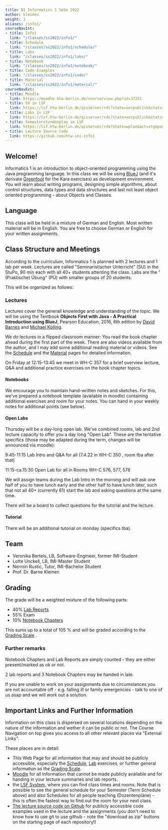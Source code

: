 ```yaml
---
title: B1 Informatics 1 SoSe 2022
author: kleinen
weight: 1
aliases: /info1/
courseNavInt:
- title: Info1
  link: "/classes/ss2022/info1/"
- title: Schedule
  link: "/classes/ss2022/info1/schedule/"
- title: Labs
  link: "/classes/ss2022/info1/labs/"
- title: Notebook
  link: "/classes/ss2022/info1/notebook/"
- title: Code Examples
  link: "/classes/ss2022/info1/code/"
- title: Material
  link: "/classes/ss2022/info1/material/"
courseNavExt:
- title: Moodle
  link: https://moodle.htw-berlin.de/course/view.php?id=37251
- title: SU in LSF
  link: https://lsf.htw-berlin.de/qisserver/rds?state=verpublish&status=init&vmfile=no&publishid=185915&moduleCall=webInfo&publishConfFile=webInfo&publishSubDir=veranstaltung
- title: Labs in LSF
  link: https://lsf.htw-berlin.de/qisserver/rds?state=verpublish&status=init&vmfile=no&publishid=185699&moduleCall=webInfo&publishConfFile=webInfo&publishSubDir=veranstaltung
- title: Semesterstundenplan im LSF
  link: https://lsf.htw-berlin.de/qisserver/rds?state=wplan&act=stg&pool=stg&show=plan&P.vx=mittel&P.subc=plan&subdir=stg&week=&k_abstgv.abstgvnr=231&r_zuordabstgv.semvonint=1&r_zuordabstgv.sembisint=1
- title: Lecture Source Code
  link: https://github.com/htw-imi-info1
---
```


## Welcome!

Informatics 1 is an introduction to object-oriented programming using the Java
programming language. In this class we will be using [BlueJ](https://bluej.org/)
(and it's derivate [Greenfoot]() for the Kara exercises) as development environment.
You will learn about writing programs, designing simple algorithms, about
control structures, data types and data structures and last not least object oriented
programming - about Objects and Classes.

## Language

This class will be held in a mixture of German and English.
Most written material will be in English.
You are free to choose German or English for your written assignments.

## Class Structure and Meetings

According to the curriculum, Informatics 1 is planned with 2 lectures and 1 lab
per week. Lectures are called "Seminaristischer Unterricht" (SU) in the StuPo,
90 min each with all 40+ students attenting the class. Labs are the "(Praktische) Übung" (PÜ)
with smaller groups of 20 students.

This will be organized as follows:

### Lectures

Lectures cover the generall knowledge and understanding of the topic. We will be using the
Textbook **Objects First with Java - A Practical
Introduction using BlueJ**, Pearson Education, 2016, 6th edition by [David Barnes](https://www.kent.ac.uk/computing/people/3070/barnes-david) and
[Michael Kölling](https://www.kcl.ac.uk/people/michael-kolling).

We do lectures in a flipped classroom manner: You read the book chapter ahead during the first part of the week.
There are also videos available from the author, and I may add some additional reading material or videos.
See the [Schedule](./schedule) and the [Material](./material) pages for detailed information.

On Friday at 12:15-13:45 we meet in WH-C 357 for a brief overview lecture, Q&A and
additional practice exercises on the book chapter topics.

#### Notebooks

We encourage you to maintain hand-written notes and sketches. For this, we've prepared
a notebook template (available in moodle) containing additional exercises and room for your notes.
You can hand in your weekly notes for additional points (see below).

#### Open Labs

Thursday will be a day-long open lab. We've combined rooms, lab and 2nd lecture capacity to
offer you a day long "Open Lab". These are the tentative specifics (those may be adapted
during the term, changes will be announced via moodle):

9:45-11:15 Lab Intro and Q&A for all (7.4.22 in WH-C 350 , room tba after that)

11:15-ca.15:30 Open Lab for all in Rooms WH-C 576, 577, 578

We will assign teams during the Lab Intro in the morning and will ask one half of you
to have lunch early and the other half to have lunch later, such that not all 40+ (currently 61)
start the lab and asking questions at the same time.

There will be a board to collect questions for the tutorial and the lecture.

#### Tutorial

There will be an additional tutorial on monday (specifics tba).

## Team

- Veronika Bertels, LB, Software-Engineer, former IMI-Student
- Lotte Unckell, LB, IMI-Master Student
- Nermin Rustic, Tutor, IMI-Bachelor Student
- Prof. Dr. Barne Kleinen

## Grading

The grade will be a weighted mixture of the following parts:

* 40% [Lab Reports](labs/)
* 55% Exam
* 10% [Notebook Chapters](notebook/)


This sums up to a total of 105 % and will be graded according to the
[Grading Scale](/studies/grading/grading-scale) .


### Further remarks
Notebook Chapters and Lab Reports are simply counted - they are either present/marked as ok
or not.

2 lab reports and 3 Notebook Chapters may be handed in late.

If you are unable to work on your assignments due to circumstances you are not
accountable off - e.g. falling ill or family emergencies - talk to one of us
asap and we will work out a solution.


## Important Links and Further Information

Information on this class is dispersed on several locations depending on the nature of the information and wether it can be public or not.
The Course Navigation on top gives you access to all other relevant places via "External Links".

These places are in detail:

* This Web Page for all information that may and should be publicly accessible,
  especially the [Schedule](schedule), [Lab](labs) exercises, or further general information as the [Grading Scale](/studies/grading/grading-scale).
* [Moodle](https://moodle.htw-berlin.de) for all Information that cannot be made publicly available and for handing in your lecture summaries and lab reports.
* the [LSF System](https://lsf.htw-berlin.de), where you can find class times and rooms. Note that is possible to see the general schedule for your Semester (Term Schedule above) and also Schedules for all people teaching (Dozentenpläne) - this is often the fastest way to find out the room for your next class.
* [The lecture source code on Github](https://github.com/htw-imi-info1) for publicly accessible code examples used in the lecture and the assignments (you don't need to know how to use git to use github - note the "download as zip" buttons on the starting page of each repository!)
